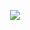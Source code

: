 <p align="center">
   <img src="https://raw.githubusercontent.com/mccts/Destiny/blob/main/images/preview.png">
</p> 
